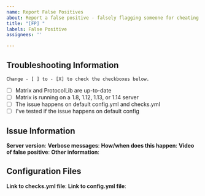 ```yaml
---
name: Report False Positives
about: Report a false positive - falsely flagging someone for cheating.
title: "[FP] "
labels: False Positive
assignees: ''

---
```


## Troubleshooting Information
`Change - [ ] to - [X] to check the checkboxes below.`
- [ ] Matrix and ProtocolLib are up-to-date
- [ ] Matrix is running on a 1.8, 1.12, 1.13, or 1.14 server
- [ ] The issue happens on default config.yml and checks.yml
- [ ] I've tested if the issue happens on default config

## Issue Information
**Server version**: 
**Verbose messages**: 
**How/when does this happen**: 
**Video of false positive**: 
**Other information**: 

## Configuration Files
**Link to checks.yml file**: 
**Link to config.yml file**:
